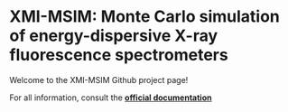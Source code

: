 XMI-MSIM: Monte Carlo simulation of energy-dispersive X-ray fluorescence spectrometers
======================================================================================

Welcome to the XMI-MSIM Github project page!

For all information, consult the **[official documentation](http://github.com/tschoonj/xmimsim/wiki)**


